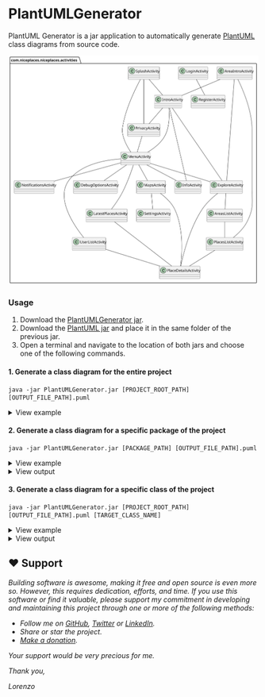 # PlantUMLGenerator

PlantUML Generator is a jar application to automatically generate [PlantUML](https://plantuml.com/) class diagrams from source code.

![Example output](examples/example_package.svg)

### Usage

1. Download the [PlantUMLGenerator jar](https://github.com/lorenzovngl/plantuml-generator/releases/download/v1.0/PlantUMLGenerator.jar).
2. Download the [PlantUML jar](https://github.com/plantuml/plantuml/releases/download/v1.2022.14/plantuml.jar) and place it in the same folder of the previous jar.
3. Open a terminal and navigate to the location of both jars and choose one of the following commands.

#### 1. Generate a class diagram for the entire project
```
java -jar PlantUMLGenerator.jar [PROJECT_ROOT_PATH] [OUTPUT_FILE_PATH].puml
```

<details><summary>View example</summary>

Example with [Nice Places Android App](https://github.com/niceplaces/android-app):
```
java -jar PlantUMLGenerator.jar niceplaces-android-app/app/src/main/java niceplaces.puml
```
</details>

#### 2. Generate a class diagram for a specific package of the project
```
java -jar PlantUMLGenerator.jar [PACKAGE_PATH] [OUTPUT_FILE_PATH].puml
```
<details><summary>View example</summary>

Example with [Nice Places Android App](https://github.com/niceplaces/android-app)

```
java -jar PlantUMLGenerator.jar niceplaces-android-app/app/src/main/java/com/niceplaces/niceplaces/activities niceplaces-activities.puml
```
</details>

<details><summary>View output</summary>

![Example output](examples/example_package.svg)

</details>

#### 3. Generate a class diagram for a specific class of the project

```
java -jar PlantUMLGenerator.jar [PROJECT_ROOT_PATH] [OUTPUT_FILE_PATH].puml [TARGET_CLASS_NAME]
```

<details><summary>View example</summary>

Example with [Nice Places Android App](https://github.com/niceplaces/android-app)

```
java -jar PlantUMLGenerator.jar niceplaces-android-app/app/src/main/java niceplaces-menuactivity.puml MenuActivity
```
</details>

<details><summary>View output</summary>

![Example output](examples/example_class.svg)

</details>

## ❤️ Support

*Building software is awesome, making it free and open source is even more so. However, this requires dedication, efforts, and time. If you use this software or find it valuable, please support my commitment in developing and maintaining this project through one or more of the following methods:*

- *Follow me on [GitHub](https://github.com/lorenzovngl), [Twitter](https://twitter.com/lorenzovngl_dev) or [LinkedIn](https://www.linkedin.com/in/lorenzovainigli/).*
- *Share or star the project.*
- *[Make a donation](https://www.paypal.com/donate/?hosted_button_id=LX8P6X75XF65A).*

*Your support would be very precious for me.*

*Thank you,*

*Lorenzo*

